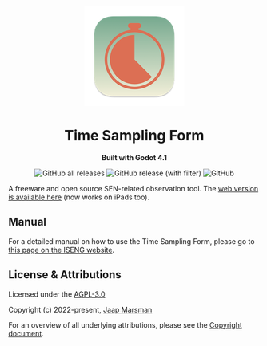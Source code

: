 <p align="center">
<img src="./design_files/main_icon_small.png" width="200" height="200">
</p>

<h1 align="center">Time Sampling Form</h1>
<p align="center"><strong>Built with Godot 4.1</strong></p>

<p align="center">
<img alt="GitHub all releases" src="https://img.shields.io/github/downloads/hobbesjaap/time-sampling-form/total">
<img alt="GitHub release (with filter)" src="https://img.shields.io/github/v/release/hobbesjaap/time-sampling-form">
<img alt="GitHub" src="https://img.shields.io/github/license/hobbesjaap/time-sampling-form">
</p>

A freeware and open source SEN-related observation tool. The <a href="https://www.internationalsengroup.org/tsf_web/" target="_blank">web version is available here</a> (now works on iPads too).

## Manual

For a detailed manual on how to use the Time Sampling Form, please go to <a href="https://docs.internationalsengroup.org/tsf.html" target="_blank">this page on the ISENG website</a>.

## License & Attributions

Licensed under the [AGPL-3.0](LICENSE.md)

Copyright (c) 2022-present, [Jaap Marsman](https://www.jaapmarsman.com/)

For an overview of all underlying attributions, please see the [Copyright document](COPYRIGHT.md).
